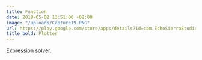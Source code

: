 ```yaml
---
title: Function
date: 2018-05-02 13:51:00 +02:00
image: "/uploads/Capture19.PNG"
url: https://play.google.com/store/apps/details?id=com.EchoSierraStudio.Simple_Function_Plotter
title_bold: Plotter
---
```


Expression solver.